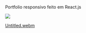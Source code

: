 Portfolio responsivo feito em React.js

![](https://clipchamp.com/watch/9Gm24KeaBCa)

[Untitled.webm](https://user-images.githubusercontent.com/45234913/187049572-258f6771-a3e5-4d68-809f-b6d9184d802b.webm)
